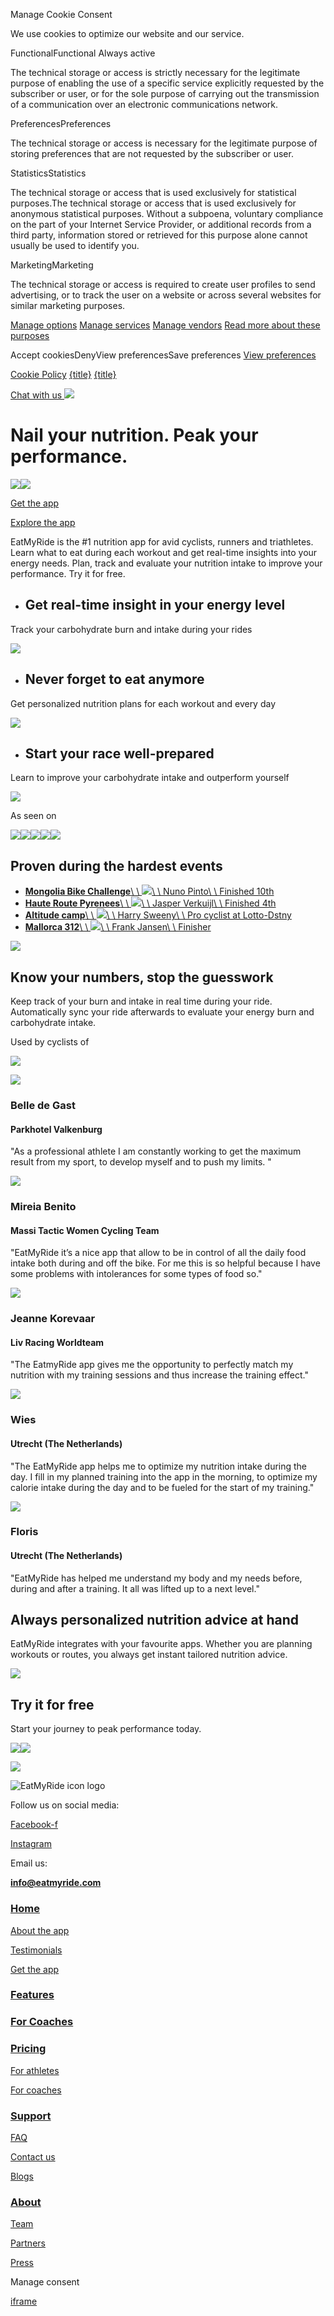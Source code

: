 Manage Cookie Consent

We use cookies to optimize our website and our service.

FunctionalFunctional
Always active

The technical storage or access is strictly necessary for the legitimate purpose of enabling the use of a specific service explicitly requested by the subscriber or user, or for the sole purpose of carrying out the transmission of a communication over an electronic communications network.

PreferencesPreferences

The technical storage or access is necessary for the legitimate purpose of storing preferences that are not requested by the subscriber or user.

StatisticsStatistics

The technical storage or access that is used exclusively for statistical purposes.The technical storage or access that is used exclusively for anonymous statistical purposes. Without a subpoena, voluntary compliance on the part of your Internet Service Provider, or additional records from a third party, information stored or retrieved for this purpose alone cannot usually be used to identify you.

MarketingMarketing

The technical storage or access is required to create user profiles to send advertising, or to track the user on a website or across several websites for similar marketing purposes.

[Manage options](https://eatmyride.com/cookie-policy-eu/#cmplz-manage-consent-container) [Manage services](https://eatmyride.com/cookie-policy-eu/#cmplz-cookies-overview) [Manage vendors](https://eatmyride.com/cookie-policy-eu/#cmplz-tcf-wrapper) [Read more about these purposes](https://cookiedatabase.org/tcf/purposes/)

Accept cookiesDenyView preferencesSave preferences [View preferences](https://eatmyride.com/cookie-policy-eu/#cmplz-manage-consent-container)

[Cookie Policy](https://eatmyride.com/cookie-policy-eu/) [{title}](https://eatmyride.com/#) [{title}](https://eatmyride.com/#)

[Chat with us ![](https://sp-ao.shortpixel.ai/client/to_webp,q_glossy,ret_img/https://eatmyride.com/wp-content/uploads/2021/06/Screenshot-2021-06-22-at-12.48.22.png)](https://wa.me/31648709158)

# Nail your nutrition.   Peak your performance.

[![](https://sp-ao.shortpixel.ai/client/to_webp,q_glossy,ret_img/https://eatmyride.com/wp-content/themes/saasland-child/new_images/Appstore_Badge_iOS.png)](https://apps.apple.com/us/app/eatmyride-cycling-nutrition/id1503689418?utm_medium=email&utm_source=newsletter&utm_campaign=WSHA)[![](https://sp-ao.shortpixel.ai/client/to_webp,q_glossy,ret_img/https://eatmyride.com/wp-content/themes/saasland-child/new_images/Appstore_Badge_Android.png)](https://play.google.com/store/apps/details?id=com.eatmyride.androidapp&hl=en?utm_medium=email&utm_source=newsletter&utm_campaign=WSHG)

[Get the app](https://urlgeni.us/ioSS)

[Explore the app](https://eatmyride.com/#intro-text)

EatMyRide is the #1 nutrition app for avid cyclists, runners and triathletes. Learn what to eat
during each workout and get real-time insights into your energy needs. Plan, track and
evaluate your nutrition intake to improve your performance. Try it for free.

- ## Get real-time insight in your energy level



Track your carbohydrate burn and intake during your rides



![](https://sp-ao.shortpixel.ai/client/to_webp,q_glossy,ret_img/https://eatmyride.com/wp-content/themes/saasland-child/new_images/home/Garmin-carbohydrate-balancer.png)

- ## Never forget to eat anymore



Get personalized nutrition plans for each workout and every day



![](https://sp-ao.shortpixel.ai/client/to_webp,q_glossy,ret_img/https://eatmyride.com/wp-content/themes/saasland-child/new_images/home/App-nutrition-plan-home.png)

- ## Start your race well-prepared



Learn to improve your carbohydrate intake and outperform yourself



![](https://sp-ao.shortpixel.ai/client/to_webp,q_glossy,ret_img/https://eatmyride.com/wp-content/themes/saasland-child/new_images/home/App-progress.png)


As seen on

[![](https://sp-ao.shortpixel.ai/client/to_webp,q_glossy,ret_img/https://eatmyride.com/wp-content/themes/saasland-child/new_images/home/bikeradar.png)](https://www.bikeradar.com/advertising-feature/eatmyride-advertorial/)[![](https://sp-ao.shortpixel.ai/client/to_webp,q_glossy,ret_img/https://eatmyride.com/wp-content/uploads/2022/08/fiets-logo-1.png)](https://www.fiets.nl/know-how/voeding/eatmyride-app-ook-eten-is-meten-en-weten/)[![](https://sp-ao.shortpixel.ai/client/to_webp,q_glossy,ret_img/https://eatmyride.com/wp-content/themes/saasland-child/new_images/home/tour.png)](https://www.tour-magazin.de/fitness/ernaehrung/eatmyride-app-wann-was-essen-auf-dem-rennrad/)[![](https://sp-ao.shortpixel.ai/client/to_webp,q_glossy,ret_img/https://eatmyride.com/wp-content/themes/saasland-child/new_images/Logo_DCRainmaker.png)](https://www.dcrainmaker.com/2020/01/a-look-at-eatmyride-automated-nutrition-planning-with-strava-garmin-integration.html)[![](https://sp-ao.shortpixel.ai/client/to_webp,q_glossy,ret_img/https://eatmyride.com/wp-content/themes/saasland-child/new_images/home/grinta.png)](https://grinta.be/eatmyride-bereken-je-exacte-energiebehoefte/)

## Proven during the hardest events

- [**Mongolia Bike Challenge**\\
\\
![](https://sp-ao.shortpixel.ai/client/to_webp,q_glossy,ret_img/https://eatmyride.com/wp-content/uploads/2023/10/New-Project-1.jpg)\\
\\
Nuno Pinto\\
\\
Finished 10th](https://eatmyride.com/events/mongolia-bike-challenge/ "Mongolia Bike Challenge")
- [**Haute Route Pyrenees**\\
\\
![](https://sp-ao.shortpixel.ai/client/to_webp,q_glossy,ret_img/https://eatmyride.com/wp-content/uploads/2023/05/Jasper-Verkuijl.png)\\
\\
Jasper Verkuijl\\
\\
Finished 4th](https://eatmyride.com/events/haute-route-pyrenees/ "Haute Route Pyrenees")
- [**Altitude camp**\\
\\
![](https://sp-ao.shortpixel.ai/client/to_webp,q_glossy,ret_img/https://eatmyride.com/wp-content/uploads/2023/05/New-Project-2.jpg)\\
\\
Harry Sweeny\\
\\
Pro cyclist at Lotto-Dstny](https://eatmyride.com/events/altitude-camp/ "Altitude camp")
- [**Mallorca 312**\\
\\
![](https://sp-ao.shortpixel.ai/client/to_webp,q_glossy,ret_img/https://eatmyride.com/wp-content/uploads/2023/05/Frank-Jansen.jpg)\\
\\
Frank Jansen\\
\\
Finisher](https://eatmyride.com/events/mallorca-312/ "Mallorca 312")

![](https://sp-ao.shortpixel.ai/client/to_webp,q_glossy,ret_img/https://eatmyride.com/wp-content/themes/saasland-child/new_images/home/Carbohydrate-balancer-evaluated-ride.png)

## Know your numbers, stop the guesswork

Keep track of your burn and intake in real time during your ride. Automatically sync your ride afterwards to evaluate your energy burn and carbohydrate intake.

Used by cyclists of

![](https://sp-ao.shortpixel.ai/client/to_webp,q_glossy,ret_img/https://eatmyride.com/wp-content/themes/saasland-child/new_images/home/quickstep.png)

![](https://sp-ao.shortpixel.ai/client/to_webp,q_glossy,ret_img/https://eatmyride.com/wp-content/uploads/2021/06/image0.jpeg)

### Belle de Gast

#### Parkhotel Valkenburg

"As a professional athlete I am constantly working to get the maximum result from my sport, to develop myself and to push my limits.
"

![](https://sp-ao.shortpixel.ai/client/to_webp,q_glossy,ret_img/https://eatmyride.com/wp-content/uploads/2021/07/Mireia-profile-pic.png)

### Mireia Benito

#### Massi Tactic Women Cycling Team

"EatMyRide it’s a nice app that allow to be in control of all the daily food intake both during and off the bike. For me this is so helpful because I have some problems with intolerances for some types of food so."

![](https://sp-ao.shortpixel.ai/client/to_webp,q_glossy,ret_img/https://eatmyride.com/wp-content/uploads/2021/07/Jeanne-Korevaar-profile-small.png)

### Jeanne Korevaar

#### Liv Racing Worldteam

"The EatmyRide app gives me the opportunity to perfectly match my nutrition with my training sessions and thus increase the training effect."

![](https://sp-ao.shortpixel.ai/client/to_webp,q_glossy,ret_img/https://eatmyride.com/wp-content/uploads/2021/06/IMG_1745-1.jpg)

### Wies

#### Utrecht (The Netherlands)

"The EatMyRide app helps me to optimize my nutrition intake during the day. I fill in my planned training into the app in the morning, to optimize my calorie intake during the day and to be fueled for the start of my training."

![](https://sp-ao.shortpixel.ai/client/to_webp,q_glossy,ret_img/https://eatmyride.com/wp-content/uploads/2021/06/IMG_1744-1.jpg)

### Floris

#### Utrecht (The Netherlands)

"EatMyRide has helped me understand my body and my needs before, during and after a training. It all was lifted up to a next level."

## Always personalized nutrition advice at hand

EatMyRide integrates with your favourite apps. Whether you are planning workouts or routes, you always get instant tailored nutrition advice.

![](https://sp-ao.shortpixel.ai/client/to_webp,q_glossy,ret_img/https://eatmyride.com/wp-content/themes/saasland-child/new_images/home/App-integrations.png)

## Try it for free

Start your journey to peak performance today.

[![](https://sp-ao.shortpixel.ai/client/to_webp,q_glossy,ret_img/https://eatmyride.com/wp-content/themes/saasland-child/new_images/Appstore_Badge_iOS.png)](https://apps.apple.com/us/app/eatmyride-cycling-nutrition/id1503689418?utm_medium=email&utm_source=newsletter&utm_campaign=WSHA)[![](https://sp-ao.shortpixel.ai/client/to_webp,q_glossy,ret_img/https://eatmyride.com/wp-content/themes/saasland-child/new_images/Appstore_Badge_Android.png)](https://play.google.com/store/apps/details?id=com.eatmyride.androidapp&hl=en?utm_medium=email&utm_source=newsletter&utm_campaign=WSHG)

![](https://sp-ao.shortpixel.ai/client/to_webp,q_glossy,ret_img/https://eatmyride.com/wp-content/themes/saasland-child/new_images/home/App-workout-plan.png)

![EatMyRide icon logo](https://eatmyride.com/wp-content/uploads/2020/09/Logo.svg)

Follow us on social media:

[Facebook-f](https://www.facebook.com/eatmyrideapp/)

[Instagram](https://www.instagram.com/eatmyride/)

Email us:

**info@eatmyride.com**

### [Home](https://eatmyride.com/)

[About the app](https://eatmyride.com/about-us)

[Testimonials](https://eatmyride.com/#testimonials)

[Get the app](https://eatmyride.com/#getapp)

### [Features](https://eatmyride.com/pricing/)

### [For Coaches](https://eatmyride.com/for-coaches/)

### [Pricing](https://eatmyride.com/pricing/)

[For athletes](https://eatmyride.com/pricing/)

[For coaches](https://eatmyride.com/pricing-coaches/)

### [Support](https://eatmyride.com/faq/)

[FAQ](https://eatmyride.com/faq)

[Contact us](https://eatmyride.com/contact-us)

[Blogs](https://eatmyride.com/cycling-nutrition-blogs/)

### [About](https://eatmyride.com/about-us/\#)

[Team](https://eatmyride.com/team)

[Partners](https://eatmyride.com/partners)

[Press](https://eatmyride.com/press/)

Manage consent

[iframe](https://www.google.com/recaptcha/api2/anchor?ar=1&k=6Lfw4ukhAAAAABnqCgsTfZug3fW3lCJfhKh3UaXg&co=aHR0cHM6Ly9lYXRteXJpZGUuY29tOjQ0Mw..&hl=en&v=jt8Oh2-Ue1u7nEbJQUIdocyd&size=invisible&cb=ixpcstmtgvjr)